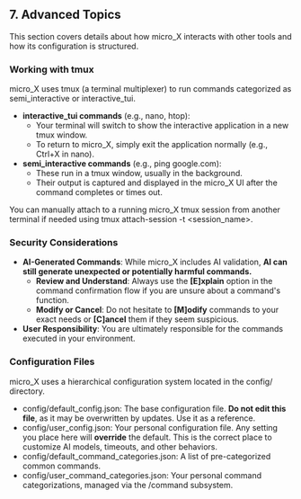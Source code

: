 ## **7\. Advanced Topics**

This section covers details about how micro\_X interacts with other tools and how its configuration is structured.

### **Working with tmux**

micro\_X uses tmux (a terminal multiplexer) to run commands categorized as semi\_interactive or interactive\_tui.

* **interactive\_tui commands** (e.g., nano, htop):  
  * Your terminal will switch to show the interactive application in a new tmux window.  
  * To return to micro\_X, simply exit the application normally (e.g., Ctrl+X in nano).  
* **semi\_interactive commands** (e.g., ping google.com):  
  * These run in a tmux window, usually in the background.  
  * Their output is captured and displayed in the micro\_X UI after the command completes or times out.

You can manually attach to a running micro\_X tmux session from another terminal if needed using tmux attach-session \-t \<session\_name\>.

### **Security Considerations**

* **AI-Generated Commands**: While micro\_X includes AI validation, **AI can still generate unexpected or potentially harmful commands.**  
  * **Review and Understand**: Always use the **\[E\]xplain** option in the command confirmation flow if you are unsure about a command's function.  
  * **Modify or Cancel**: Do not hesitate to **\[M\]odify** commands to your exact needs or **\[C\]ancel** them if they seem suspicious.  
* **User Responsibility**: You are ultimately responsible for the commands executed in your environment.

### **Configuration Files**

micro\_X uses a hierarchical configuration system located in the config/ directory.

* config/default\_config.json: The base configuration file. **Do not edit this file**, as it may be overwritten by updates. Use it as a reference.  
* config/user\_config.json: Your personal configuration file. Any setting you place here will **override** the default. This is the correct place to customize AI models, timeouts, and other behaviors.  
* config/default\_command\_categories.json: A list of pre-categorized common commands.  
* config/user\_command\_categories.json: Your personal command categorizations, managed via the /command subsystem.